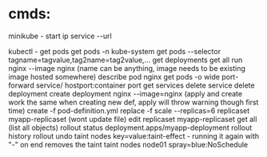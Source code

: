 # cmds:
minikube -
	start
	ip
	service <name> --url
	
kubectl -
	get pods
	get pods -n kube-system
	get pods --selector tagname=tagvalue,tag2name=tag2value,...
	get deployments
	get all
    run nginx --image nginx (name can be anything, image needs to be existing image
    hosted somewhere)
    describe pod nginx
    get pods -o wide
	port-forward service/<sn> hostport:container port
	get services <sn>
	delete service <sn>
	delete deployment <deployment name>
	create deployment nginx --image=nginx
	(apply and create work the same when creating new def, apply will throw warning though
	first time)
	create -f pod-definition.yml
	replace -f <file>
	scale --replicas=6 replicaset myapp-replicaset (wont update file)
	edit replicaset myapp-replicaset
	get all (list all objects)
    rollout status deployment.apps/myapp-deployment
	rollout history
	rollout undo
    taint nodes <node-name> key=value:taint-effect - running it again with "-" on end removes the taint
    taint nodes node01 spray=blue:NoSchedule